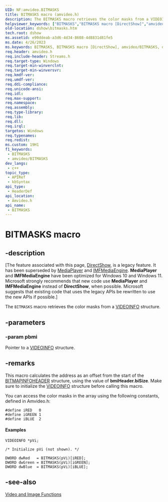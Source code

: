 ```yaml
---
UID: NF:amvideo.BITMASKS
title: BITMASKS macro (amvideo.h)
description: The BITMASKS macro retrieves the color masks from a VIDEOINFO structure.
helpviewer_keywords: ["BITMASKS","BITMASKS macro [DirectShow]","amvideo/BITMASKS","dshow.bitmasks"]
old-location: dshow\bitmasks.htm
tech.root: dshow
ms.assetid: e90ddeab-a3d6-4d34-8608-4d8831d81fe5
ms.date: 4/26/2023
ms.keywords: BITMASKS, BITMASKS macro [DirectShow], amvideo/BITMASKS, dshow.bitmasks
req.header: amvideo.h
req.include-header: Streams.h
req.target-type: Windows
req.target-min-winverclnt: 
req.target-min-winversvr: 
req.kmdf-ver: 
req.umdf-ver: 
req.ddi-compliance: 
req.unicode-ansi: 
req.idl: 
req.max-support: 
req.namespace: 
req.assembly: 
req.type-library: 
req.lib: 
req.dll: 
req.irql: 
targetos: Windows
req.typenames: 
req.redist: 
ms.custom: 19H1
f1_keywords:
 - BITMASKS
 - amvideo/BITMASKS
dev_langs:
 - c++
topic_type:
 - APIRef
 - kbSyntax
api_type:
 - HeaderDef
api_location:
 - Amvideo.h
api_name:
 - BITMASKS
---
```


# BITMASKS macro


## -description

\[The feature associated with this page, [DirectShow](/windows/win32/directshow/directshow), is a legacy feature. It has been superseded by [MediaPlayer](/uwp/api/Windows.Media.Playback.MediaPlayer) and [IMFMediaEngine](/windows/win32/api/mfmediaengine/nn-mfmediaengine-imfmediaengine). **MediaPlayer** and **IMFMediaEngine** have been optimized for Windows 10 and Windows 11. Microsoft strongly recommends that new code use **MediaPlayer** and **IMFMediaEngine** instead of **DirectShow**, when possible. Microsoft suggests that existing code that uses the legacy APIs be rewritten to use the new APIs if possible.\]

The <code>BITMASKS</code> macro retrieves the color masks from a <a href="/previous-versions/windows/desktop/api/amvideo/ns-amvideo-videoinfo">VIDEOINFO</a> structure.

## -parameters

### -param pbmi

Pointer to a <a href="/previous-versions/windows/desktop/api/amvideo/ns-amvideo-videoinfo">VIDEOINFO</a> structure.

## -remarks

This macro calculates the address as an offset from the start of the <a href="/windows/desktop/api/wingdi/ns-wingdi-bitmapinfoheader">BITMAPINFOHEADER</a> structure, using the value of <b>bmiHeader.biSize</b>. Make sure to initialize the <a href="/previous-versions/windows/desktop/api/amvideo/ns-amvideo-videoinfo">VIDEOINFO</a> structure before calling this macro.

You can access the color masks in the array using the following constants, defined in Amvideo.h:

<pre class="syntax" xml:space="preserve"><code>#define iRED   0
#define iGREEN 1
#define iBLUE  2  </code></pre>

#### Examples


```
VIDEOINFO *pVi;

/* Initialize pVi (not shown). */

DWORD dwRed   = BITMASKS(pVi)[iRED];
DWORD dwGreen = BITMASKS(pVi)[iGREEN]; 
DWORD dwBlue  = BITMASKS(pVi)[iBLUE];
```

## -see-also

<a href="/windows/desktop/DirectShow/video-and-image-functions">Video and Image Functions</a>